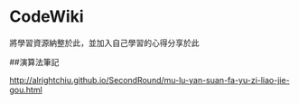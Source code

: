 # CodeWiki
將學習資源納整於此，並加入自己學習的心得分享於此

##演算法筆記

http://alrightchiu.github.io/SecondRound/mu-lu-yan-suan-fa-yu-zi-liao-jie-gou.html
